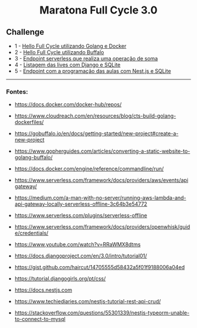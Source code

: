 # <p align="center">Maratona Full Cycle 3.0</p> 

## Challenge

* 1 - [Hello Full Cycle utilizando Golang e Docker](https://github.com/lcassiol/maratona-full-cycle3/tree/master/challenge-1)
* 2 - [Hello Full Cycle utilizando Buffalo](https://github.com/lcassiol/maratona-full-cycle3/tree/master/challenge22)
* 3 - [Endpoint serverless que realiza uma operação de soma](https://github.com/lcassiol/maratona-full-cycle3/tree/master/challenge3)
* 4 - [Listagem das lives com Django e SQLite](https://github.com/lcassiol/maratona-full-cycle3/tree/master/challenge4)
* 5 - [Endpoint com a programação das aulas com Nest.js e SQLite](https://github.com/lcassiol/maratona-full-cycle3/tree/master/challenge5)


-----------------------------
### Fontes: 

* https://docs.docker.com/docker-hub/repos/
* https://www.cloudreach.com/en/resources/blog/cts-build-golang-dockerfiles/

* https://gobuffalo.io/en/docs/getting-started/new-project#create-a-new-project
* https://www.gopherguides.com/articles/converting-a-static-website-to-golang-buffalo/
* https://docs.docker.com/engine/reference/commandline/run/

* https://www.serverless.com/framework/docs/providers/aws/events/apigateway/
* https://medium.com/a-man-with-no-server/running-aws-lambda-and-api-gateway-locally-serverless-offline-3c64b3e54772
* https://www.serverless.com/plugins/serverless-offline
* https://www.serverless.com/framework/docs/providers/openwhisk/guide/credentials/
* https://www.youtube.com/watch?v=RRaWMX8dtms

* https://docs.djangoproject.com/en/3.0/intro/tutorial01/
* https://gist.github.com/haircut/14705555d58432a5f01f9188006a04ed
* https://tutorial.djangogirls.org/pt/css/

* https://docs.nestjs.com
* https://www.techiediaries.com/nestjs-tutorial-rest-api-crud/
* https://stackoverflow.com/questions/55301339/nestjs-typeorm-unable-to-connect-to-mysql
